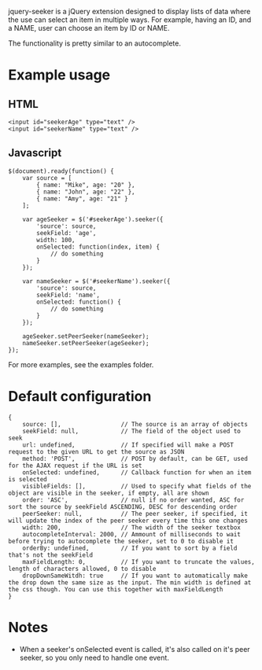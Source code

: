 jquery-seeker is a jQuery extension designed to display lists of data where the use can select an item in multiple ways.
For example, having an ID, and a NAME, user can choose an item by ID or NAME.

The functionality is pretty similar to an autocomplete.

# Example usage

## HTML

<pre><code>&lt;input id="seekerAge" type="text" /&gt;
&lt;input id="seekerName" type="text" /&gt;</code></pre>

## Javascript

<pre><code>$(document).ready(function() {
	var source = [
		{ name: "Mike", age: "20" },
		{ name: "John", age: "22" },
		{ name: "Amy", age: "21" }
	];

	var ageSeeker = $('#seekerAge').seeker({
		'source': source,
		seekField: 'age',
		width: 100,
		onSelected: function(index, item) {
			// do something
		}
	});

	var nameSeeker = $('#seekerName').seeker({
		'source': source,
		seekField: 'name',
		onSelected: function() {
			// do something
		}
	});

	ageSeeker.setPeerSeeker(nameSeeker);
	nameSeeker.setPeerSeeker(ageSeeker);
});</code></pre>

For more examples, see the examples folder.

# Default configuration

<pre><code>{
	source: [],					// The source is an array of objects
	seekField: null,			// The field of the object used to seek
	url: undefined,				// If specified will make a POST request to the given URL to get the source as JSON
	method: 'POST',				// POST by default, can be GET, used for the AJAX request if the URL is set
	onSelected: undefined,		// Callback function for when an item is selected
	visibleFields: [],			// Used to specify what fields of the object are visible in the seeker, if empty, all are shown
	order: 'ASC',				// null if no order wanted, ASC for sort the source by seekField ASCENDING, DESC for descending order
	peerSeeker: null,			// The peer seeker, if specified, it will update the index of the peer seeker every time this one changes
	width: 200,					// The width of the seeker textbox
	autocompleteInterval: 2000,	// Ammount of milliseconds to wait before trying to autocomplete the seeker, set to 0 to disable it
	orderBy: undefined,			// If you want to sort by a field that's not the seekField
	maxFieldLength: 0,			// If you want to truncate the values, length of characters allowed, 0 to disable
	dropDownSameWitdh: true 	// If you want to automatically make the drop down the same size as the input. The min width is defined at the css though. You can use this together with maxFieldLength
}</code></pre>

# Notes

*	When a seeker's onSelected event is called, it's also called on it's peer seeker, so you only need to handle one event.